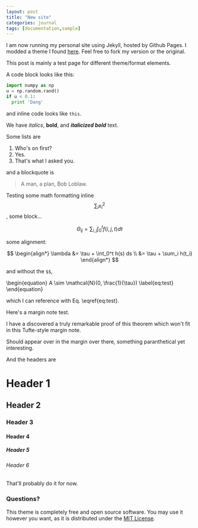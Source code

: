 ```yaml
---
layout: post
title: "New site"
categories: journal
tags: [documentation,sample]
---
```


I am now running my personal site using Jekyll, hosted by Github Pages.  I modded a theme I found [here](https://github.com/lenpaul/lagrange).  Feel free to fork my version or the original.

This post is mainly a test page for different theme/format elements.

A code block looks like this:

```python
import numpy as np
u = np.random.rand()
if u < 0.1:
  print 'Dang'
```

and inline code looks like `this`.

We have *italics*, **bold**, and ***italicized bold*** text.

Some lists are

1. Who's on first?
2. Yes.
3. That's what I asked you.

and a blockquote is

> A man, a plan, Bob Loblaw.

Testing some math formatting inline $$\sum_i x_i^2$$, some block...

$$\Theta_{ij} = \sum_{i,j} \int_0^t f(i,j,t) dt$$

some alignment:

$$
\begin{align*}
\lambda &= \tau + \int_0^t h(s) ds \\
 &= \tau + \sum_i h(t_i)
\end{align*}
$$

and without the `$$`,

\begin{equation}
A \sim \mathcal{N}(0, \frac{1}{\tau})
\label{eq:test}
\end{equation}

which I can reference with Eq. \eqref{eq:test}.

Here's a margin note test. <p class='marginnote'>I have a discovered a truly remarkable proof of this theorem which won't fit in this Tufte-style margin note.</p>  Should appear over in the margin over there, something paranthetical yet interesting. 

And the headers are

# Header 1

## Header 2

### Header 3

#### Header 4

##### Header 5

###### Header 6

That'll probably do it for now.

### Questions?

This theme is completely free and open source software. You may use it however you want, as it is distributed under the [MIT License](http://choosealicense.com/licenses/mit/). 
